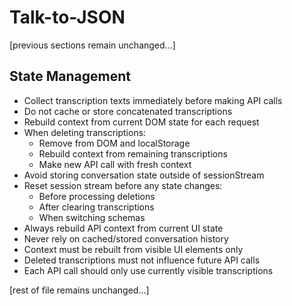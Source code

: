 # Talk-to-JSON

[previous sections remain unchanged...]

## State Management
- Collect transcription texts immediately before making API calls
- Do not cache or store concatenated transcriptions
- Rebuild context from current DOM state for each request
- When deleting transcriptions:
  - Remove from DOM and localStorage
  - Rebuild context from remaining transcriptions
  - Make new API call with fresh context
- Avoid storing conversation state outside of sessionStream
- Reset session stream before any state changes:
  - Before processing deletions
  - After clearing transcriptions
  - When switching schemas
- Always rebuild API context from current UI state
- Never rely on cached/stored conversation history
- Context must be rebuilt from visible UI elements only
- Deleted transcriptions must not influence future API calls
- Each API call should only use currently visible transcriptions

[rest of file remains unchanged...]
